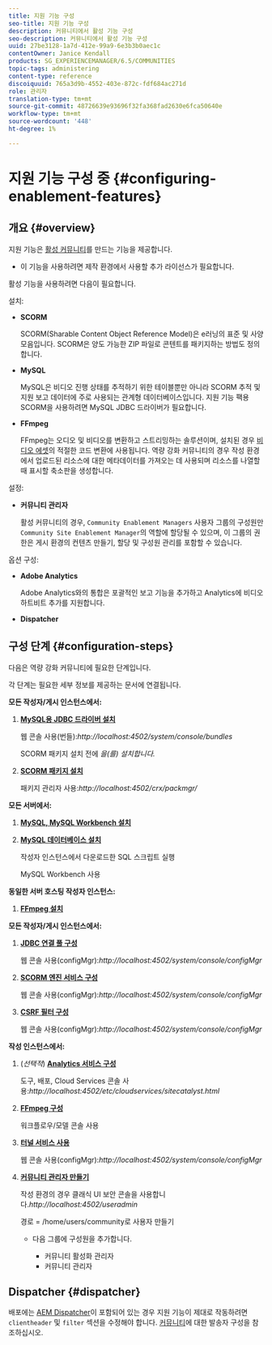 ```yaml
---
title: 지원 기능 구성
seo-title: 지원 기능 구성
description: 커뮤니티에서 활성 기능 구성
seo-description: 커뮤니티에서 활성 기능 구성
uuid: 27be3128-1a7d-412e-99a9-6e3b3b0aec1c
contentOwner: Janice Kendall
products: SG_EXPERIENCEMANAGER/6.5/COMMUNITIES
topic-tags: administering
content-type: reference
discoiquuid: 765a3d9b-4552-403e-872c-fdf684ac271d
role: 관리자
translation-type: tm+mt
source-git-commit: 48726639e93696f32fa368fad2630e6fca50640e
workflow-type: tm+mt
source-wordcount: '448'
ht-degree: 1%

---
```



# 지원 기능 구성 중 {#configuring-enablement-features}

## 개요 {#overview}

지원 기능은 [활성 커뮤니티](overview.md#enablement-community)를 만드는 기능을 제공합니다.

* 이 기능을 사용하려면 제작 환경에서 사용할 추가 라이선스가 필요합니다.

활성 기능을 사용하려면 다음이 필요합니다.

설치:

* **SCORM**

   SCORM(Sharable Content Object Reference Model)은 e러닝의 표준 및 사양 모음입니다. SCORM은 양도 가능한 ZIP 파일로 콘텐트를 패키지하는 방법도 정의합니다.

* **MySQL**

   MySQL은 비디오 진행 상태를 추적하기 위한 테이블뿐만 아니라 SCORM 추적 및 지원 보고 데이터에 주로 사용되는 관계형 데이터베이스입니다. 지원 기능 팩용 SCORM을 사용하려면 MySQL JDBC 드라이버가 필요합니다.

* **FFmpeg**

   FFmpeg는 오디오 및 비디오를 변환하고 스트리밍하는 솔루션이며, 설치된 경우 [비디오 에셋](../../help/sites-authoring/default-components-foundation.md#video)의 적절한 코드 변환에 사용됩니다. 역량 강화 커뮤니티의 경우 작성 환경에서 업로드된 리소스에 대한 메타데이터를 가져오는 데 사용되며 리소스를 나열할 때 표시할 축소판을 생성합니다.

설정:

* **커뮤니티 관리자**

   활성 커뮤니티의 경우, `Community Enablement Managers` 사용자 그룹의 구성원만 `Community Site Enablement Manager`의 역할에 할당될 수 있으며, 이 그룹의 권한은 게시 환경의 컨텐츠 만들기, 할당 및 구성원 관리를 포함할 수 있습니다.

옵션 구성:

* **Adobe Analytics**

   Adobe Analytics와의 통합은 포괄적인 보고 기능을 추가하고 Analytics에 비디오 하트비트 추가를 지원합니다.

* **Dispatcher**

## 구성 단계 {#configuration-steps}

다음은 역량 강화 커뮤니티에 필요한 단계입니다.

각 단계는 필요한 세부 정보를 제공하는 문서에 연결됩니다.

**모든 작성자/게시 인스턴스에서:**

1. **[MySQL용 JDBC 드라이버 설치](deploy-communities.md#jdbc-driver-for-mysql)**

   웹 콘솔 사용(번들):*http://localhost:4502/system/console/bundles*

   SCORM 패키지 설치 전에 *을(를) 설치합니다.*

1. **[SCORM 패키지 설치](deploy-communities.md#scorm-package)**


   패키지 관리자 사용:*http://localhost:4502/crx/packmgr/*

**모든 서버에서:**

1. **[MySQL, MySQL Workbench 설치](mysql.md)**

1. **[MySQL 데이터베이스 설치](mysql.md#database-setup)**

   작성자 인스턴스에서 다운로드한 SQL 스크립트 실행

   MySQL Workbench 사용

**동일한 서버 호스팅 작성자 인스턴스:**

1. **[FFmpeg 설치](ffmpeg.md)**

**모든 작성자/게시 인스턴스에서:**

1. **[JDBC 연결 풀 구성](mysql.md#configure-jdbc-connections)**

   웹 콘솔 사용(configMgr):*http://localhost:4502/system/console/configMgr*

1. **[SCORM 엔진 서비스 구성](mysql.md#aem-communities-scormengine-service)**

   웹 콘솔 사용(configMgr):*http://localhost:4502/system/console/configMgr*

1. **[CSRF 필터 구성](mysql.md#adobe-granite-csrf-filter)**

   웹 콘솔 사용(configMgr):*http://localhost:4502/system/console/configMgr*

**작성 인스턴스에서:**

1. (*선택적*) **[Analytics 서비스 구성](analytics.md)**

   도구, 배포, Cloud Services 콘솔 사용:*http://localhost:4502/etc/cloudservices/sitecatalyst.html*

1. **[FFmpeg 구성](ffmpeg.md#configure-ffmpeg-transcoding-service)**

   워크플로우/모델 콘솔 사용

1. **[터널 서비스 사용](deploy-communities.md#tunnel-service-on-author)**

   웹 콘솔 사용(configMgr):*http://localhost:4502/system/console/configMgr*

1. **[커뮤니티 관리자 만들기](users.md#creating-community-members)**

   작성 환경의 경우 클래식 UI 보안 콘솔을 사용합니다.*http://localhost:4502/useradmin*

   경로 = /home/users/community로 사용자 만들기

   * 다음 그룹에 구성원을 추가합니다.

      * 커뮤니티 활성화 관리자
      * 커뮤니티 관리자

## Dispatcher {#dispatcher}

배포에는 [AEM Dispatcher](https://helpx.adobe.com/experience-manager/dispatcher/using/dispatcher.html)이 포함되어 있는 경우 지원 기능이 제대로 작동하려면 `clientheader` 및 `filter` 섹션을 수정해야 합니다. [커뮤니티](dispatcher.md#enablement)에 대한 발송자 구성을 참조하십시오.
